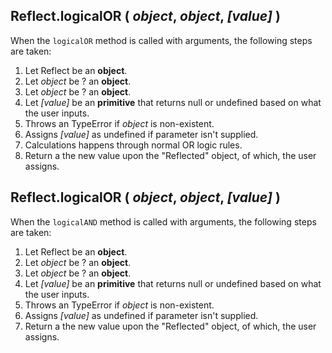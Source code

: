 ## Reflect.logicalOR ( _object_, _object_, _[value]_ )

When the `logicalOR` method is called with arguments, the following steps are taken:
  1. Let Reflect be an **object**.
  1. Let _object_ be ? an **object**.
  1. Let _object_ be ? an **object**.
  1. Let _[value]_ be an **primitive** that returns null or undefined based on what the user inputs.
  1. Throws an TypeError if _object_ is non-existent.
  1. Assigns _[value]_ as undefined if parameter isn't supplied.
  1. Calculations happens through normal OR logic rules.
  1. Return a the new value upon the "Reflected" object, of which, the user assigns.

## Reflect.logicalOR ( _object_, _object_, _[value]_ )

When the `logicalAND` method is called with arguments, the following steps are taken:
  1. Let Reflect be an **object**.
  1. Let _object_ be ? an **object**.
  1. Let _object_ be ? an **object**.
  1. Let _[value]_ be an **primitive** that returns null or undefined based on what the user inputs.
  1. Throws an TypeError if _object_ is non-existent.
  1. Assigns _[value]_ as undefined if parameter isn't supplied.
  1. Return a the new value upon the "Reflected" object, of which, the user assigns.
